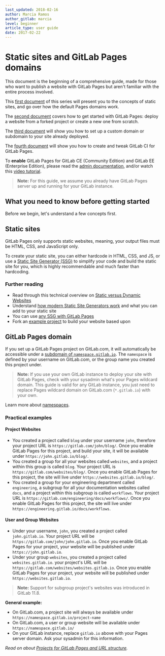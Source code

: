 ```yaml
---
last_updated: 2018-02-16
author: Marcia Ramos
author_gitlab: marcia
level: beginner
article_type: user guide
date: 2017-02-22
---
```


# Static sites and GitLab Pages domains

This document is the beginning of a comprehensive guide, made for those who want to
publish a website with GitLab Pages but aren't familiar with
the entire process involved.

This [first document](#what-you-need-to-know-before-getting-started) of this series will present you to the concepts of
static sites, and go over how the default Pages domains work.

The [second document](getting_started_part_two.md) covers how to get started with GitLab Pages: deploy
a website from a forked project or create a new one from scratch.

The [third document](getting_started_part_three.md) will show you how to set up a custom domain or subdomain
to your site already deployed.

The [fourth document](getting_started_part_four.md) will show you how to create and tweak GitLab CI for
GitLab Pages.

To **enable** GitLab Pages for GitLab CE (Community Edition)
and GitLab EE (Enterprise Edition), please read the
[admin documentation](https://docs.gitlab.com/ce/administration/pages/index.html),
and/or watch this [video tutorial](https://youtu.be/dD8c7WNcc6s).

>**Note:**
For this guide, we assume you already have GitLab Pages
server up and running for your GitLab instance.

## What you need to know before getting started

Before we begin, let's understand a few concepts first.

## Static sites

GitLab Pages only supports static websites, meaning,
your output files must be HTML, CSS, and JavaScript only.

To create your static site, you can either hardcode in HTML,
CSS, and JS, or use a [Static Site Generator (SSG)](https://www.staticgen.com/)
to simplify your code and build the static site for you,
which is highly recommendable and much faster than hardcoding.

### Further reading

- Read through this technical overview on [Static versus Dynamic Websites](https://about.gitlab.com/2016/06/03/ssg-overview-gitlab-pages-part-1-dynamic-x-static/)
- Understand [how modern Static Site Generators work](https://about.gitlab.com/2016/06/10/ssg-overview-gitlab-pages-part-2/) and what you can add to your static site
- You can use [any SSG with GitLab Pages](https://about.gitlab.com/2016/06/17/ssg-overview-gitlab-pages-part-3-examples-ci/)
- Fork an [example project](https://gitlab.com/pages) to build your website based upon

## GitLab Pages domain

If you set up a GitLab Pages project on GitLab.com,
it will automatically be accessible under a
[subdomain of `namespace.gitlab.io`](introduction.md#gitlab-pages-on-gitlab-com).
The `namespace` is defined by your username on GitLab.com,
or the group name you created this project under.

>**Note:**
If you use your own GitLab instance to deploy your
site with GitLab Pages, check with your sysadmin what's your
Pages wildcard domain. This guide is valid for any GitLab instance,
you just need to replace Pages wildcard domain on GitLab.com
(`*.gitlab.io`) with your own.

Learn more about [namespaces](../../group/index.md#namespaces).

### Practical examples

#### Project Websites

- You created a project called `blog` under your username `john`,
therefore your project URL is `https://gitlab.com/john/blog/`.
Once you enable GitLab Pages for this project, and build your site,
it will be available under `https://john.gitlab.io/blog/`.
- You created a group for all your websites called `websites`,
and a project within this group is called `blog`. Your project
URL is `https://gitlab.com/websites/blog/`. Once you enable
GitLab Pages for this project, the site will live under
`https://websites.gitlab.io/blog/`.
- You created a group for your engineering department called `engineering`,
a subgroup for all your documentation websites called `docs`,
and a project within this subgroup is called `workflows`. Your project
URL is `https://gitlab.com/engineering/docs/workflows/`. Once you enable
GitLab Pages for this project, the site will live under
`https://engineering.gitlab.io/docs/workflows`.

#### User and Group Websites

- Under your username, `john`, you created a project called
`john.gitlab.io`. Your project URL will be `https://gitlab.com/john/john.gitlab.io`.
Once you enable GitLab Pages for your project, your website
will be published under `https://john.gitlab.io`.
- Under your group `websites`, you created a project called
`websites.gitlab.io`. your project's URL will be `https://gitlab.com/websites/websites.gitlab.io`.
Once you enable GitLab Pages for your project,
your website will be published under `https://websites.gitlab.io`.

>**Note:**
Support for subgroup project's websites was introduced in GitLab 11.8.

**General example:**

- On GitLab.com, a project site will always be available under
`https://namespace.gitlab.io/project-name`
- On GitLab.com, a user or group website will be available under
`https://namespace.gitlab.io/`
- On your GitLab instance, replace `gitlab.io` above with your
Pages server domain. Ask your sysadmin for this information.

_Read on about [Projects for GitLab Pages and URL structure](getting_started_part_two.md)._
